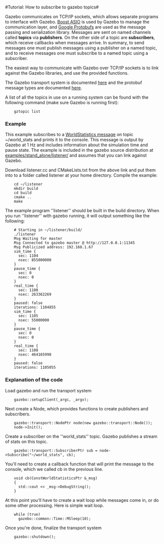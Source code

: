 #Tutorial: How to subscribe to gazebo topics#

Gazebo communicates on TCP/IP sockets, which allows separate programs to interface with Gazebo. [Boost ASIO](http://www.boost.org/doc/libs/1_53_0/doc/html/boost_asio.html) is used by Gazebo to manage the communication layer, and [Google Protobufs](https://code.google.com/p/protobuf/) are used as the message passing and serialization library. Messages are sent on named channels called **topics** via **publishers**. On the other side of a topic are **subscribers**, which receive callbacks when messages arrive. In summary, to send messages one must publish messages using a publisher on a named topic, and to receive messages one must subscribe to a named topic using a subscriber.

The easiest way to communicate with Gazebo over TCP/IP sockets is to link against the Gazebo libraries, and use the provided functions.

The Gazebo transport system is documented [here](http://gazebosim.org/api/1.9.1/group__gazebo__transport.html) and the protobuf message types are documented [here](http://gazebosim.org/api/1.9.1/group__gazebo__msgs.html).

A list of all the topics in use on a running system can be found with the following command (make sure Gazebo is running first):

        gztopic list

### Example ###

This example subscribes to a [WorldStatistics message](http://gazebosim.org/msgs/1.9.0/world__stats_8proto.html) on topic ~/world_stats and prints it to the console. This message is output by Gazebo at 1 Hz and includes information about the simulation time and pause state. The example is included in the gazebo source distribution at [examples/stand_alone/listener/](https://bitbucket.org/osrf/gazebo/src/68186e57ea8e97d9dfb6b29bb8e50bf9f83d2e78/examples/stand_alone/listener/listener.cc?at=gazebo_4.0) and assumes that you can link against Gazebo.

Download listener.cc and CMakeLists.txt from the above link and put them into to a folder called listener at your home directory. Compile the example:

        cd ~/listener
        mkdir build
        cd build
        cmake ..
        make


The example program ''listener'' should be built in the build directory. When you run ''listener'' with gazebo running, it will output something like the following:

        # Starting in ~/listener/build/
        ./listener
        Msg Waiting for master
        Msg Connected to gazebo master @ http://127.0.0.1:11345
        Msg Publicized address: 192.168.1.67
        sim_time {
          sec: 1104
          nsec: 855000000
        }
        pause_time {
          sec: 0
          nsec: 0
        }
        real_time {
          sec: 1108
          nsec: 263362269
        }
        paused: false
        iterations: 1104855
        sim_time {
          sec: 1105
          nsec: 55000000
        }
        pause_time {
          sec: 0
          nsec: 0
        }
        real_time {
          sec: 1108
          nsec: 464165998
        }
        paused: false
        iterations: 1105055

### Explanation of the code ###

Load gazebo and run the transport system

        gazebo::setupClient(_argc, _argv);

Next create a Node, which provides functions to create publishers and subscribers.

        gazebo::transport::NodePtr node(new gazebo::transport::Node());
        node->Init();

Create a subscriber on the ''world_stats'' topic. Gazebo publishes a stream of stats on this topic.

        gazebo::transport::SubscriberPtr sub = node->Subscribe("~/world_stats", cb);

You'll need to create a callback function that will print the message to the console, which we called cb in the previous line.

        void cb(ConstWorldStatisticsPtr &_msg)
        {
          std::cout << _msg->DebugString();
        }

At this point you'll have to create a wait loop while messages come in, or do some other processing. Here is simple wait loop.

        while (true)
          gazebo::common::Time::MSleep(10);

Once you're done, finalize the transport system

        gazebo::shutdown();
